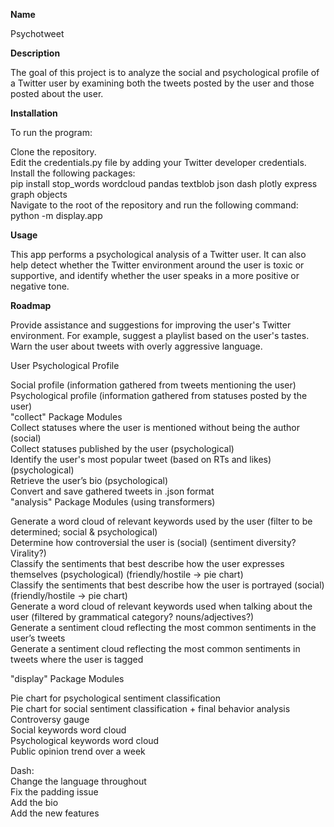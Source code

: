 **Name**

Psychotweet

**Description**

The goal of this project is to analyze the social and psychological profile of a Twitter user by examining both the tweets posted by the user and those posted about the user.



**Installation**

To run the program:

Clone the repository.  
Edit the credentials.py file by adding your Twitter developer credentials.  
Install the following packages:  
pip install stop_words wordcloud pandas textblob json dash plotly express graph objects  
Navigate to the root of the repository and run the following command:  
python -m display.app  

**Usage**

This app performs a psychological analysis of a Twitter user. It can also help detect whether the Twitter environment   around the user is toxic or supportive, and identify whether the user speaks in a more positive or negative tone.  


**Roadmap**

Provide assistance and suggestions for improving the user's Twitter environment. For example, suggest a playlist based on   the user's tastes. Warn the user about tweets with overly aggressive language.  

User Psychological Profile

Social profile (information gathered from tweets mentioning the user)  
Psychological profile (information gathered from statuses posted by the user)  
"collect" Package Modules  
Collect statuses where the user is mentioned without being the author (social)  
Collect statuses published by the user (psychological)  
Identify the user's most popular tweet (based on RTs and likes) (psychological)  
Retrieve the user’s bio (psychological)  
Convert and save gathered tweets in .json format  
"analysis" Package Modules (using transformers)  

Generate a word cloud of relevant keywords used by the user (filter to be determined; social & psychological)  
Determine how controversial the user is (social) (sentiment diversity? Virality?)  
Classify the sentiments that best describe how the user expresses themselves (psychological) (friendly/hostile -> pie chart)  
Classify the sentiments that best describe how the user is portrayed (social) (friendly/hostile -> pie chart)  
Generate a word cloud of relevant keywords used when talking about the user (filtered by grammatical category? nouns/adjectives?)  
Generate a sentiment cloud reflecting the most common sentiments in the user’s tweets  
Generate a sentiment cloud reflecting the most common sentiments in tweets where the user is tagged  

"display" Package Modules  

Pie chart for psychological sentiment classification  
Pie chart for social sentiment classification + final behavior analysis  
Controversy gauge  
Social keywords word cloud  
Psychological keywords word cloud  
Public opinion trend over a week  

Dash:  
Change the language throughout  
Fix the padding issue  
Add the bio  
Add the new features  

